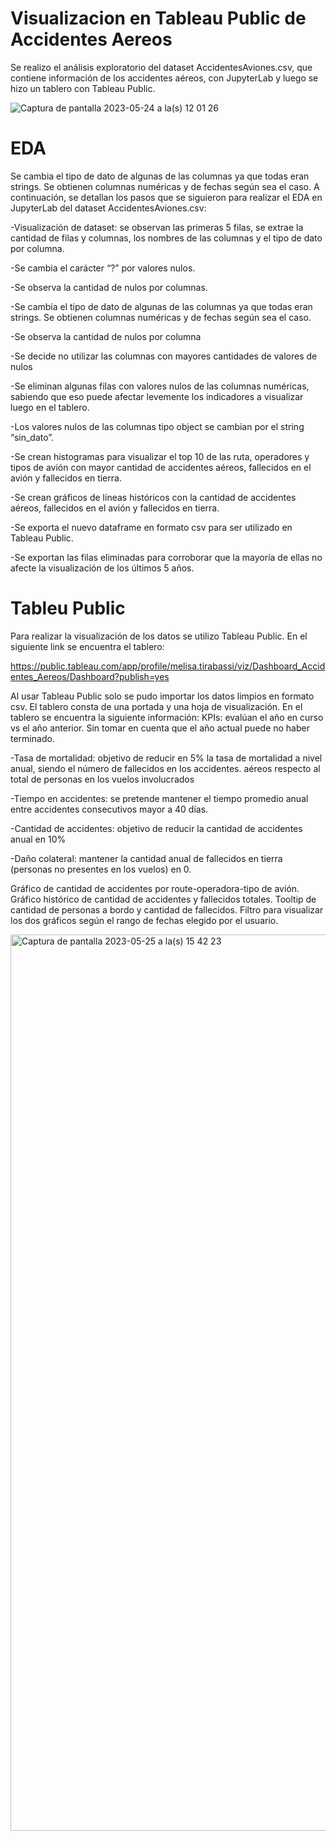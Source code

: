 # Visualizacion en Tableau Public de Accidentes Aereos

Se realizo el análisis exploratorio del dataset AccidentesAviones.csv, que contiene información de los accidentes aéreos, con JupyterLab y luego se hizo un tablero con Tableau Public.

![Captura de pantalla 2023-05-24 a la(s) 12 01 26](https://github.com/santivalor/labs_2/assets/119902985/e1fd9e63-13b7-49f6-985b-e762136c4f4c)

# EDA

Se cambia el tipo de dato de algunas de las columnas ya que todas eran strings. Se obtienen columnas numéricas y de fechas según sea el caso.
A continuación, se detallan los pasos que se siguieron para realizar el EDA en JupyterLab del dataset AccidentesAviones.csv:

-Visualización de dataset: se observan las primeras 5 filas, se extrae la cantidad de filas y columnas, los nombres de las columnas y el tipo de dato por columna.

-Se cambia el carácter “?” por valores nulos.

-Se observa la cantidad de nulos por columnas.

-Se cambia el tipo de dato de algunas de las columnas ya que todas eran strings. Se obtienen columnas numéricas y de fechas según sea el caso.

-Se observa la cantidad de nulos por columna

-Se decide no utilizar las columnas con mayores cantidades de valores de nulos

-Se eliminan algunas filas con valores nulos de las columnas numéricas, sabiendo que eso puede afectar levemente los indicadores a visualizar luego en el tablero.

-Los valores nulos de las columnas tipo object se cambian por el string “sin_dato”.

-Se crean histogramas para visualizar el top 10 de las ruta, operadores y tipos de avión con mayor cantidad de accidentes aéreos, fallecidos en el avión y fallecidos en tierra.

-Se crean gráficos de líneas históricos con la cantidad de accidentes aéreos, fallecidos en el avión y fallecidos en tierra.

-Se exporta el nuevo dataframe en formato csv para ser utilizado en Tableau Public.

-Se exportan las filas eliminadas para corroborar que la mayoría de ellas no afecte la visualización de los últimos 5 años.


# Tableu Public 

Para realizar la visualización de los datos se utilizo Tableau Public. En el siguiente link se encuentra el tablero:

https://public.tableau.com/app/profile/melisa.tirabassi/viz/Dashboard_Accidentes_Aereos/Dashboard?publish=yes

Al usar Tableau Public solo se pudo importar los datos limpios en formato csv. El tablero consta de una portada y una hoja de visualización.
En el tablero se encuentra la siguiente información:
KPIs: evalúan el año en curso vs el año anterior. Sin tomar en cuenta que el año actual puede no haber terminado.

-Tasa de mortalidad: objetivo de reducir en 5% la tasa de mortalidad a nivel anual, siendo el número de fallecidos en los accidentes. aéreos respecto al total de personas en los vuelos involucrados

-Tiempo en accidentes: se pretende mantener el tiempo promedio anual entre accidentes consecutivos mayor a 40 días.

-Cantidad de accidentes: objetivo de reducir la cantidad de accidentes anual en 10%

-Daño colateral: mantener la cantidad anual de fallecidos en tierra (personas no presentes en los vuelos) en 0.

Gráfico de cantidad de accidentes por route-operadora-tipo de avión.
Gráfico histórico de cantidad de accidentes y fallecidos totales. Tooltip de cantidad de personas a bordo y cantidad de fallecidos.
Filtro para visualizar los dos gráficos según el rango de fechas elegido por el usuario.

<img width="1434" alt="Captura de pantalla 2023-05-25 a la(s) 15 42 23" src="https://github.com/melisatirabassi/flight_accidents_tableau/assets/124107756/ce220137-5941-4594-8e6f-4c1dfcccd73d">



   












